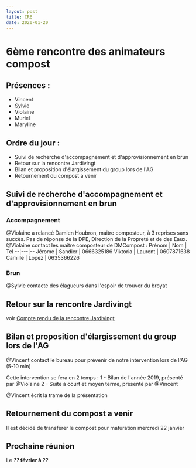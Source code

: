 ```yaml
---
layout: post
title: CR6
date: 2020-01-20
---
```


# 6ème rencontre des animateurs compost

## Présences :
- Vincent
- Sylvie
- Violaine
- Muriel
- Maryline

## Ordre du jour :
- Suivi de recherche d'accompagnement et d'approvisionnement en brun
- Retour sur la rencontre Jardivingt
- Bilan et proposition d'élargissement du group lors de l'AG
- Retournement du compost a venir

## Suivi de recherche d'accompagnement et d'approvisionnement en brun
### Accompagnement
@Violaine a relancé Damien Houbron, maitre composteur, à 3 reprises sans succès.
Pas de réponse de la DPE, Direction de la Propreté et de des Eaux.
@Violaine contact les maitre composteur de DMCompost :
Prénom | Nom  | Tel
--|---|--
Jérome  | Sandier  | 0666325186
Viktoria  | Laurent  | 0607871638
Camille   | Lopez  | 0635366226



### Brun
@Sylvie contacte des élagueurs dans l'espoir de trouver du broyat

## Retour sur la rencontre Jardivingt
voir [Compte rendu de la rencontre Jardivingt ](../../../assets/documents/2020-15-01_CR_JARDIVINGT.rtf)

## Bilan et proposition d'élargissement du group lors de l'AG
@Vincent contact le bureau pour prévenir de notre intervention lors de l'AG (5-10 min)

Cette intervention se fera en 2 temps :
1 - Bilan de l'année 2019, présenté par @Violaine
2 - Suite à court et moyen terme, présenté par @Vincent

@Vincent écrit la trame de la présentation

## Retournement du compost a venir
Il est décidé de transférer le compost pour maturation mercredi 22 janvier

## Prochaine réunion
Le ***??* février à *??***
